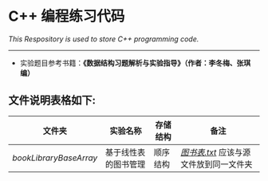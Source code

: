 # C++ 编程练习代码

*This Respository is used to store C++ programming code.*
***
* 实验题目参考书籍：**《数据结构习题解析与实验指导》（作者：李冬梅、张琪编）** 




## 文件说明表格如下:

文件夹|实验名称|存储结构|备注
---------------|---------------|---------------|---------------
*bookLibraryBaseArray*|基于线性表的图书管理|顺序结构|[*图书表.txt*](https://github.com/Longtainbin/CppExercise/blob/master/bookLibraryBaseArray/%E5%9B%BE%E4%B9%A6%E8%A1%A8.txt) 应该与源文件放到同一文件夹



